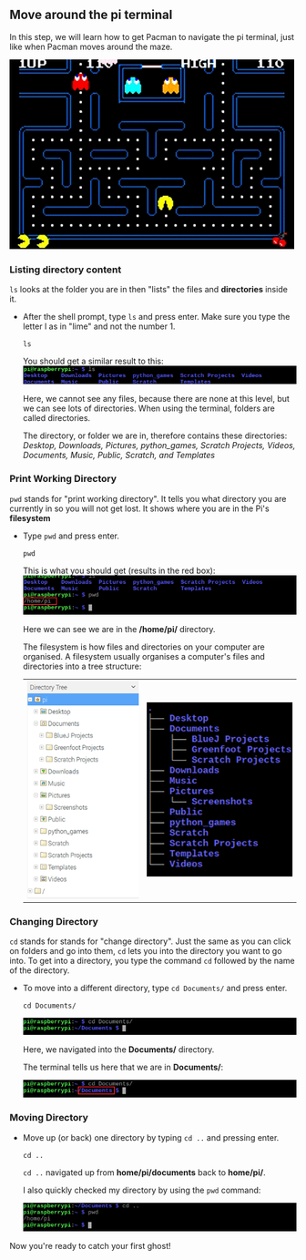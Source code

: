 ## Move around the pi terminal

In this step, we will learn how to get Pacman to navigate the pi terminal, just like when Pacman moves around the maze.

![Pacman Gif](images/pacmangiphy.gif)

### Listing directory content

`ls` looks at the folder you are in then "lists" the files and **directories** inside it.

+ After the shell prompt, type `ls` and press enter. Make sure you type the letter l as in "lime" and not the number 1.
  ```
  ls
  ```
  You should get a similar result to this:
  ![LS Command](images/lscommand.png)

  Here, we cannot see any files, because there are none at this level, but we can see lots of directories. When using the terminal, folders are called directories.

  The directory, or folder we are in, therefore contains these directories:
  *Desktop, Downloads, Pictures, python_games, Scratch Projects, Videos, Documents, Music, Public, Scratch, and Templates*


### Print Working Directory

`pwd` stands for "print working directory". It tells you what directory you are currently in so you will not get lost. It shows where you are in the Pi's **filesystem**

+ Type `pwd` and press enter.
  ```
  pwd
  ```
  This is what you should get (results in the red box):
  ![PWD Command](images/pwdcommand.png)

  Here we can see we are in the **/home/pi/** directory.

  The filesystem is how files and directories on your computer are organised. A filesystem usually organises a computer's files and directories into a tree structure:

  |                                              |                                              |
  | :------------------------------------------: | :------------------------------------------: |
  | ![File Manager](images/filemanager.png)      | ![File Tree](images/filetree.png)            |



### Changing Directory

`cd` stands for stands for "change directory". Just the same as you can click on folders and go into them, `cd` lets you into the directory you want to go into. To get into a directory, you type the command `cd` followed by the name of the directory.

+ To move into a different directory, type `cd Documents/` and press enter.
  ```
  cd Documents/
  ```
  ![CD Documents](images/cddocuments.png)

  Here, we navigated into the **Documents/** directory.

  The terminal tells us here that we are in **Documents/**:

  ![CD Documents path](images/cddocumentspath.png)


### Moving Directory

+ Move up (or back) one directory by typing `cd ..` and pressing enter.
  ```
  cd ..
  ```
  `cd ..` navigated up from **home/pi/documents** back to **home/pi/**.

  I also quickly checked my directory by using the `pwd` command:

  ![CD DotDot Command](images/cddotdotcommand.png)

Now you're ready to catch your first ghost!
